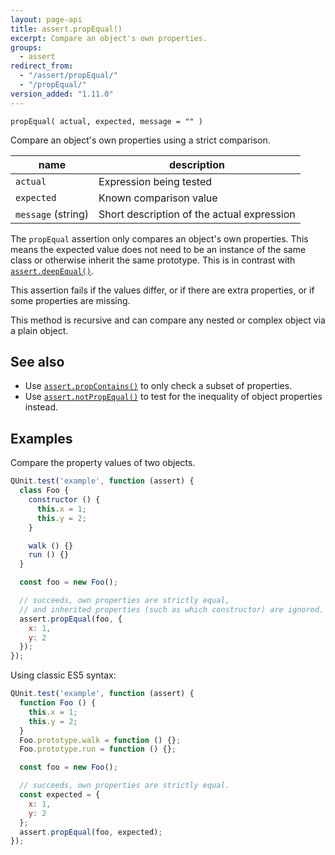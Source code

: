 ```yaml
---
layout: page-api
title: assert.propEqual()
excerpt: Compare an object's own properties.
groups:
  - assert
redirect_from:
  - "/assert/propEqual/"
  - "/propEqual/"
version_added: "1.11.0"
---
```


`propEqual( actual, expected, message = "" )`

Compare an object's own properties using a strict comparison.

| name | description |
|------|-------------|
| `actual` | Expression being tested |
| `expected` | Known comparison value |
| `message` (string) | Short description of the actual expression |

The `propEqual` assertion only compares an object's own properties. This means the expected value does not need to be an instance of the same class or otherwise inherit the same prototype. This is in contrast with [`assert.deepEqual()`](./deepEqual.md).

This assertion fails if the values differ, or if there are extra properties, or if some properties are missing.

This method is recursive and can compare any nested or complex object via a plain object.

## See also

* Use [`assert.propContains()`](./propContains.md) to only check a subset of properties.
* Use [`assert.notPropEqual()`](./notPropEqual.md) to test for the inequality of object properties instead.

## Examples

Compare the property values of two objects.

```js
QUnit.test('example', function (assert) {
  class Foo {
    constructor () {
      this.x = 1;
      this.y = 2;
    }

    walk () {}
    run () {}
  }

  const foo = new Foo();

  // succeeds, own properties are strictly equal,
  // and inherited properties (such as which constructor) are ignored.
  assert.propEqual(foo, {
    x: 1,
    y: 2
  });
});
```

Using classic ES5 syntax:

```js
QUnit.test('example', function (assert) {
  function Foo () {
    this.x = 1;
    this.y = 2;
  }
  Foo.prototype.walk = function () {};
  Foo.prototype.run = function () {};

  const foo = new Foo();

  // succeeds, own properties are strictly equal.
  const expected = {
    x: 1,
    y: 2
  };
  assert.propEqual(foo, expected);
});
```
